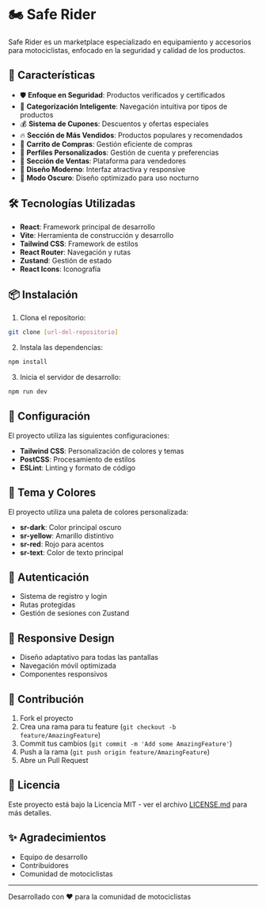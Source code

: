 # 🏍️ Safe Rider

Safe Rider es un marketplace especializado en equipamiento y accesorios para motociclistas, enfocado en la seguridad y calidad de los productos.

## 🚀 Características

- 🛡️ **Enfoque en Seguridad**: Productos verificados y certificados
- 🎯 **Categorización Inteligente**: Navegación intuitiva por tipos de productos
- 💰 **Sistema de Cupones**: Descuentos y ofertas especiales
- 🔥 **Sección de Más Vendidos**: Productos populares y recomendados
- 🛒 **Carrito de Compras**: Gestión eficiente de compras
- 👤 **Perfiles Personalizados**: Gestión de cuenta y preferencias
- 🏪 **Sección de Ventas**: Plataforma para vendedores
- 💫 **Diseño Moderno**: Interfaz atractiva y responsive
- 🌙 **Modo Oscuro**: Diseño optimizado para uso nocturno

## 🛠️ Tecnologías Utilizadas

- **React**: Framework principal de desarrollo
- **Vite**: Herramienta de construcción y desarrollo
- **Tailwind CSS**: Framework de estilos
- **React Router**: Navegación y rutas
- **Zustand**: Gestión de estado
- **React Icons**: Iconografía

## 📦 Instalación

1. Clona el repositorio:
```bash
git clone [url-del-repositorio]
```

2. Instala las dependencias:
```bash
npm install
```

3. Inicia el servidor de desarrollo:
```bash
npm run dev
```

## 🔧 Configuración

El proyecto utiliza las siguientes configuraciones:

- **Tailwind CSS**: Personalización de colores y temas
- **PostCSS**: Procesamiento de estilos
- **ESLint**: Linting y formato de código

## 🎨 Tema y Colores

El proyecto utiliza una paleta de colores personalizada:

- **sr-dark**: Color principal oscuro
- **sr-yellow**: Amarillo distintivo
- **sr-red**: Rojo para acentos
- **sr-text**: Color de texto principal

## 🔐 Autenticación

- Sistema de registro y login
- Rutas protegidas
- Gestión de sesiones con Zustand

## 📱 Responsive Design

- Diseño adaptativo para todas las pantallas
- Navegación móvil optimizada
- Componentes responsivos

## 🤝 Contribución

1. Fork el proyecto
2. Crea una rama para tu feature (`git checkout -b feature/AmazingFeature`)
3. Commit tus cambios (`git commit -m 'Add some AmazingFeature'`)
4. Push a la rama (`git push origin feature/AmazingFeature`)
5. Abre un Pull Request

## 📄 Licencia

Este proyecto está bajo la Licencia MIT - ver el archivo [LICENSE.md](LICENSE.md) para más detalles.

## ✨ Agradecimientos

- Equipo de desarrollo
- Contribuidores
- Comunidad de motociclistas

---

Desarrollado con ❤️ para la comunidad de motociclistas
